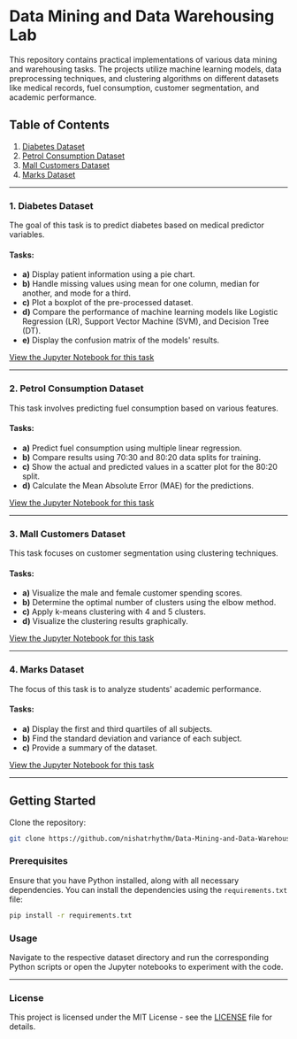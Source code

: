 # Data Mining and Data Warehousing Lab

This repository contains practical implementations of various data mining and warehousing tasks. The projects utilize machine learning models, data preprocessing techniques, and clustering algorithms on different datasets like medical records, fuel consumption, customer segmentation, and academic performance.

## Table of Contents
1. [Diabetes Dataset](#1-diabetes-dataset)
2. [Petrol Consumption Dataset](#2-petrol-consumption-dataset)
3. [Mall Customers Dataset](#3-mall-customers-dataset)
4. [Marks Dataset](#4-marks-dataset)

---

### 1. Diabetes Dataset
The goal of this task is to predict diabetes based on medical predictor variables.

#### Tasks:
- **a)** Display patient information using a pie chart.
- **b)** Handle missing values using mean for one column, median for another, and mode for a third.
- **c)** Plot a boxplot of the pre-processed dataset.
- **d)** Compare the performance of machine learning models like Logistic Regression (LR), Support Vector Machine (SVM), and Decision Tree (DT).
- **e)** Display the confusion matrix of the models' results.

[View the Jupyter Notebook for this task](https://github.com/nishatrhythm/Data-Mining-and-Data-Warehousing-Lab/blob/main/Diabetes_Prediction.ipynb)

---

### 2. Petrol Consumption Dataset
This task involves predicting fuel consumption based on various features.

#### Tasks:
- **a)** Predict fuel consumption using multiple linear regression.
- **b)** Compare results using 70:30 and 80:20 data splits for training.
- **c)** Show the actual and predicted values in a scatter plot for the 80:20 split.
- **d)** Calculate the Mean Absolute Error (MAE) for the predictions.

[View the Jupyter Notebook for this task](https://github.com/nishatrhythm/Data-Mining-and-Data-Warehousing-Lab/blob/main/Petrol_Consumption_Prediction.ipynb)

---

### 3. Mall Customers Dataset
This task focuses on customer segmentation using clustering techniques.

#### Tasks:
- **a)** Visualize the male and female customer spending scores.
- **b)** Determine the optimal number of clusters using the elbow method.
- **c)** Apply k-means clustering with 4 and 5 clusters.
- **d)** Visualize the clustering results graphically.

[View the Jupyter Notebook for this task](https://github.com/nishatrhythm/Data-Mining-and-Data-Warehousing-Lab/blob/main/Mall_Customers_Clustering.ipynb)

---

### 4. Marks Dataset
The focus of this task is to analyze students' academic performance.

#### Tasks:
- **a)** Display the first and third quartiles of all subjects.
- **b)** Find the standard deviation and variance of each subject.
- **c)** Provide a summary of the dataset.

[View the Jupyter Notebook for this task](https://github.com/nishatrhythm/Data-Mining-and-Data-Warehousing-Lab/blob/main/Marks_Analysis.ipynb)

---

## Getting Started

Clone the repository:
```bash
git clone https://github.com/nishatrhythm/Data-Mining-and-Data-Warehousing-Lab.git
```

### Prerequisites

Ensure that you have Python installed, along with all necessary dependencies. You can install the dependencies using the `requirements.txt` file:

```bash
pip install -r requirements.txt
```

### Usage

Navigate to the respective dataset directory and run the corresponding Python scripts or open the Jupyter notebooks to experiment with the code.

---

### License

This project is licensed under the MIT License - see the [LICENSE](LICENSE) file for details.

